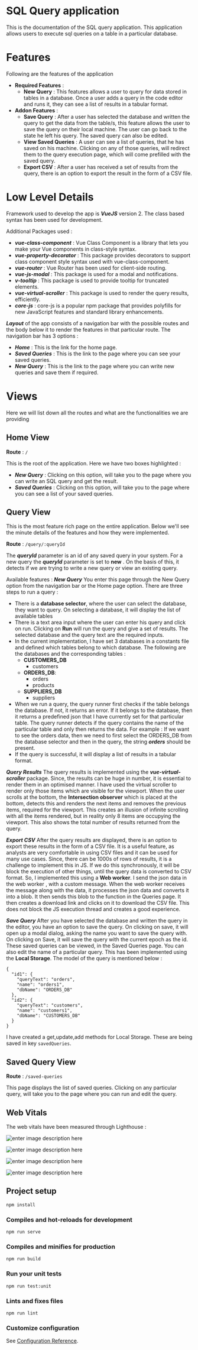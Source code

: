# SQL Query application

This is the documentation of the SQL query application. This application allows users to execute sql queries on a table in a particular database.

# Features
Following are the features of the application
 - **Required Features** : 
	 - **New Query** : This features allows a user to query for data stored in tables in a database. Once a user adds a query in the code editor and runs it, they can see a list of results in a tabular format.
 - **Addon Features** :
	 - **Save Query** :  After a user has selected the database and written the query to get the data from the table/s, this feature allows the user to save the query on their local machine. The user can go back to the state he left his query. The saved query can also be edited.
	 - **View Saved Queries** : A user can see a list of queries, that he has saved on his machine. Clicking on any of those queries, will redirect them to the query execution page, which will come prefilled with the saved query.
	 - **Export CSV** : After a user has received a set of results from the query, there is an option to export the result in the form of a CSV file.

# Low Level Details
Framework used to develop the app is  ***VueJS*** version 2. The class based syntax has been used for development.

Additional Packages used : 
- ***vue-class-component*** : Vue Class Component is a library that lets you make your Vue components in class-style syntax.
- ***vue-property-decorator*** : This package provides decorators to support class component style syntax used with vue-class-component.
- ***vue-router*** : Vue Router has been used for client-side routing.
- ***vue-js-modal*** : This package is used for a modal and notifications.
- ***v-tooltip*** : This package is used to provide tooltip for truncated elements.
- ***vue-virtual-scroller*** : This package is used to render the query results, efficiently.
- ***core-js*** : core-js is a popular npm package that provides polyfills for new JavaScript features and standard library enhancements.

***Layout*** of the app consists of a navigation bar with the possible routes and the body below it to render the features in that particular route. The navigation bar has 3 options : 
- ***Home*** : This is the link for the home page.
- ***Saved Queries*** : This is the link to the page where you can see your saved queries.
- ***New Query*** : This is the link to the page where you can write new queries and save them if required.

# Views
Here we will list down all the routes and what are the functionalities we are providing
## Home View
**Route** : `/`

This is the root of the application. Here we have two boxes highlighted : 
- ***New Query*** : Clicking on this option, will take you to the page where you can write an SQL query and get the result.
- ***Saved Queries*** : Clicking on this option, will take you to the page where you can see a list of your saved queries.

## Query View
This is the most feature rich page on the entire application. Below we'll see the minute details of the features and how they were implemented.

**Route** : `/query/:queryId`

The ***queryId*** parameter is an id of any saved query in your system. For a new query the ***queryId*** parameter is set to **new** . On the basis of this, it detects if we are trying to write a new query or view an existing query.

Available features : 
  ***New Query*** 
 You enter this page through the New Query option from the navigation bar or the Home page option. There are three steps to run a query :
 - There is a **database selector**, where the user can select the database, they want to query. On selecting a database, it will display the list of available tables
 - There is a text area input where the user can enter his query and click on run. Clicking on **Run** will run the query and give a set of results. The selected database and the query text are the required inputs.
 -  In the current implementation, I have set 3 databases in a constants file and defined which tables belong to which database. The following are the databases and the corresponding tables : 
	 - **CUSTOMERS_DB**
		 - customers
	- **ORDERS_DB**: 
		- orders
		- products
	- **SUPPLIERS_DB**
		-  suppliers
- When we run a query, the query runner first checks if the table belongs the database. If not, it returns an error. If it belongs to the database, then it returns a predefined json that I have currently set for that particular table. The query runner detects if the query contains the name of the particular table and only then returns the data. For example : If we want to see the orders data, then we need to first select the ORDERS_DB from the database selector and then in the query, the string ***orders*** should be present.
- If the query is successful, it will display a list of results in a tabular format.

***Query Results***
The query results is implemented using the ***vue-virtual-scroller*** package.  Since, the results can be huge in number, it is essential to render them in an optimised manner.  I have used the virtual scroller to render only those items which are visible for the viewport. When the user scrolls at the bottom, the **Intersection observer** which is placed at the bottom, detects this and renders the next items and removes the previous items, required for the viewport. This creates an illusion of infinite scrolling with all the items rendered, but in reality only 8 items are occupying the viewport. This also shows the total number of results returned from the query.

***Export CSV***
After the query results are displayed, there is an option to export these results in the form of a CSV file. It is a useful feature, as analysts are very comfortable in using CSV files and it can be used for many use cases.
Since, there can be 1000s of rows of results, it is a challenge to implement this in JS. If we do this synchronously, it will be block the execution of other things, until the query data is converted to CSV format. So, I implemented this using a **Web worker**. I send the json data in the web worker , with a custom message. When the web worker receives the message along with the data, it processes the json data and converts it into a blob. It then sends this blob to the function in the Queries page. It then creates a download link and clicks on it to download the CSV file. This does not block the JS execution thread and creates a good experience.

***Save Query***
After you have selected the database and written the query in the editor, you have an option to save the query. On clicking on save, it will open up a modal dialog, asking the name you want to save the query with. On clicking on Save, it will save the query with the current epoch as the id. These saved queries can be viewed, in the Saved Queries page.
You can also edit the name of a particular query. This has been implemented using the **Local Storage**.  The model of the query is mentioned below : 

```
{
  "id1": {
    "queryText": "orders",
    "name": "orders1",
    "dbName": "ORDERS_DB"
  },
  "id2": {
    "queryText": "customers",
    "name": "customers1",
    "dbName": "CUSTOMERS_DB"
  }
}
```

I have created a get,update,add methods for Local Storage. These are being saved in key `savedQueries`.

## Saved Query View

**Route** : `/saved-queries`

This page displays the list of saved queries. Clicking on any particular query, will take you to the page where you can run and edit the query.

## Web Vitals

The web vitals have been measured through Lighthouse :


![enter image description here](https://i.postimg.cc/cJx0Z8Ns/Screenshot-2024-03-15-at-12-14-14-PM.png)

![enter image description here](https://i.postimg.cc/C1tgjPn1/Screenshot-2024-03-15-at-12-14-27-PM.png)

![enter image description here](https://i.postimg.cc/V65w0Q6p/Screenshot-2024-03-15-at-12-14-47-PM.png)

![enter image description here](https://i.postimg.cc/8CZDCP1L/Screenshot-2024-03-15-at-12-14-57-PM.png)


## Project setup
```
npm install
```

### Compiles and hot-reloads for development
```
npm run serve
```

### Compiles and minifies for production
```
npm run build
```

### Run your unit tests
```
npm run test:unit
```

### Lints and fixes files
```
npm run lint
```

### Customize configuration
See [Configuration Reference](https://cli.vuejs.org/config/).
